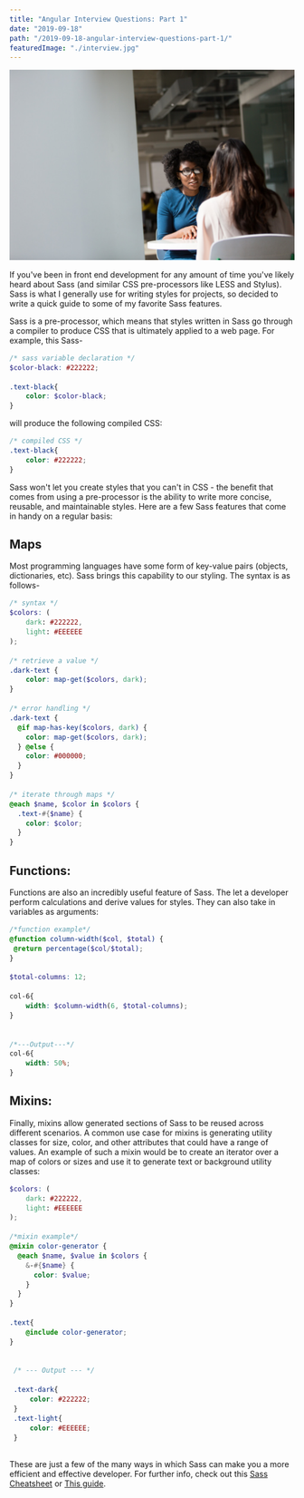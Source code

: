 ```yaml
---
title: "Angular Interview Questions: Part 1"
date: "2019-09-18"
path: "/2019-09-18-angular-interview-questions-part-1/"
featuredImage: "./interview.jpg"
---
```

![interview logo](./interview.jpg)


If you've been in front end development for any amount of time you've likely heard about Sass (and similar CSS pre-processors like LESS and Stylus). Sass is what I generally use for writing styles for projects, so decided to write a quick guide to some of my favorite Sass features.

Sass is a pre-processor, which means that styles written in Sass go through a compiler to produce CSS that is ultimately applied to a web page. For example, this Sass-

```scss
/* sass variable declaration */
$color-black: #222222;

.text-black{
    color: $color-black;
}
```

will produce the following compiled CSS:

```scss
/* compiled CSS */
.text-black{
    color: #222222;
}
```

Sass won't let you create styles that you can't in CSS - the benefit that comes from using a pre-processor is the ability to write more concise, reusable, and maintainable styles. Here are a few Sass features that come in handy on a regular basis:

## Maps

Most programming languages have some form of key-value pairs (objects, dictionaries, etc). Sass brings this capability to our styling. The syntax is as follows-

```scss
/* syntax */
$colors: (
    dark: #222222,
    light: #EEEEEE
);

/* retrieve a value */
.dark-text {
    color: map-get($colors, dark);
}

/* error handling */
.dark-text {
  @if map-has-key($colors, dark) {
    color: map-get($colors, dark);
  } @else {
    color: #000000;
  }
}

/* iterate through maps */
@each $name, $color in $colors {
  .text-#{$name} {
    color: $color;
  }
}
```


## Functions:

Functions are also an incredibly useful feature of Sass. The let a developer perform calculations and derive values for styles. They can also take in variables as arguments:

```Scss
/*function example*/
@function column-width($col, $total) {  
 @return percentage($col/$total);  
}

$total-columns: 12;

col-6{
    width: $column-width(6, $total-columns);
}


/*---Output---*/
col-6{
    width: 50%;
}
```



## Mixins:
Finally, mixins allow generated sections of Sass to be reused across different scenarios. A common use case for mixins is generating utility classes for size, color, and other attributes that could have a range of values. An example of such a mixin would be to create an iterator over a map of colors or sizes and use it to generate text or background utility classes:


```Scss
$colors: (
    dark: #222222,
    light: #EEEEEE
);

/*mixin example*/
@mixin color-generator {
  @each $name, $value in $colors {
    &-#{$name} {
      color: $value;
    }
  }
}

.text{
    @include color-generator;
}


 /* --- Output --- */

 .text-dark{
     color: #222222;
 }
 .text-light{
     color: #EEEEEE;
 }
 

```


These are just a few of the many ways in which Sass can make you a more efficient and effective developer.
For further info, check out this [Sass Cheatsheet](https://devhints.io/sass) or [This guide](https://sass-lang.com/guide).